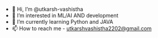 - 👋 Hi, I’m @utkarsh-vashistha
- 👀 I’m interested in ML/AI AND development
- 🌱 I’m currently learning Python and JAVA
- 📫 How to reach me - utkarshvashistha2202@gmail.com

<!---
utkarsh-vashistha/utkarsh-vashistha is a ✨ special ✨ repository because its `README.md` (this file) appears on your GitHub profile.
You can click the Preview link to take a look at your changes.
--->
